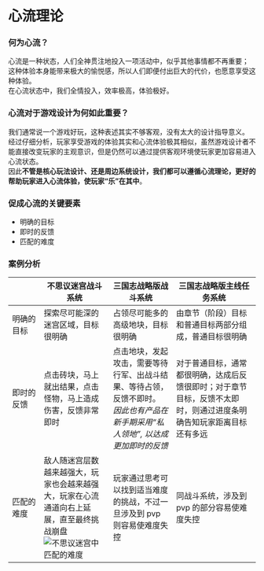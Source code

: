 # 心流理论
### 何为心流？
心流是一种状态，人们全神贯注地投入一项活动中，似乎其他事情都不再重要；<br>
这种体验本身能带来极大的愉悦感，所以人们即便付出巨大的代价，也愿意享受这种体验。<br>
在心流状态中，我们全情投入，效率极高，体验极好。

[//]: 案例：外科医生给病人动手术，该手术小有难度，持续了好几个小时……但对于外科医生来讲，却享受着极大的愉悦，感觉就是在很短的时间内完成。因为外科医生全身心投入到手术中，对于手术的每个环节都有明确的规划，对于每一个步骤都能清晰的知道做得好与不好。

### 心流对于游戏设计为何如此重要？
我们通常说一个游戏好玩，这种表述其实不够客观，没有太大的设计指导意义。<br>
经过仔细分析，玩家享受游戏的体验其实和心流体验极其相似，虽然游戏设计者不能直接改变玩家的主观意识，但是仍然可以通过提供客观环境使玩家更加容易进入心流状态。<br>
因此**不管是核心玩法设计、还是周边系统设计，我们都可以遵循心流理论，更好的帮助玩家进入心流体验，使玩家“乐”在其中**。

### 促成心流的关键要素
- 明确的目标
- 即时的反馈
- 匹配的难度

### 案例分析
| <img width=250/> | 不思议迷宫战斗系统 | 三国志战略版战斗系统 | 三国志战略版主线任务系统 |
| ---------- | ---------- | ---------- | ---------- |
| 明确的目标 | 探索尽可能深的迷宫区域，目标很明确 | 占领尽可能多的高级地块，目标很明确 | 由章节（阶段）目标和普通目标两部分组成，普通目标很明确 |
| 即时的反馈 | 点击砖块，马上就出结果，点击怪物，马上造成伤害，反馈非常即时 | 点击地块，发起攻击，需要等待行军、出战斗结果、等待占领，反馈不即时。<br>*因此也有产品在新手期采用“私人领地”, 以达成更加即时的反馈*   | 对于普通目标，通常都很明确，达成后反馈很即时；对于章节目标，反馈不太即时，则通过进度条明确告知玩家距离目标还有多远  |
| 匹配的难度 | 敌人随迷宫层数越来越强大，玩家也会越来越强大，玩家在心流通道向右上延展，直至最终挑战崩盘<br>![不思议迷宫中匹配的难度](https://gitee.com/zhangr011/game_design/raw/master/images/flow_01.png) | 玩家通过思考可以找到适当难度的挑战，不过一旦涉及到 pvp 则容易使难度失控 | 同战斗系统，涉及到 pvp 的部分容易使难度失控 |
